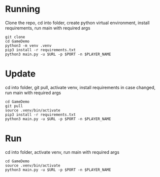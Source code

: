 # Running
Clone the repo, cd into folder, create python virtual environment, install requirements, run main with required args

```
git clone
cd GameDemo
python3 -m venv .venv
pip3 install -r requirements.txt
python3 main.py -u $URL -p $PORT -n $PLAYER_NAME
```

# Update
cd into folder, git pull, activate venv, install requirements in case changed, run main with required args
```
cd GameDemo
git pull
source .venv/bin/activate
pip3 install -r requirements.txt
python3 main.py -u $URL -p $PORT -n $PLAYER_NAME
```

# Run
cd into folder, activate venv, run main with required args
```
cd GameDemo
source .venv/bin/activate
python3 main.py -u $URL -p $PORT -n $PLAYER_NAME
```

